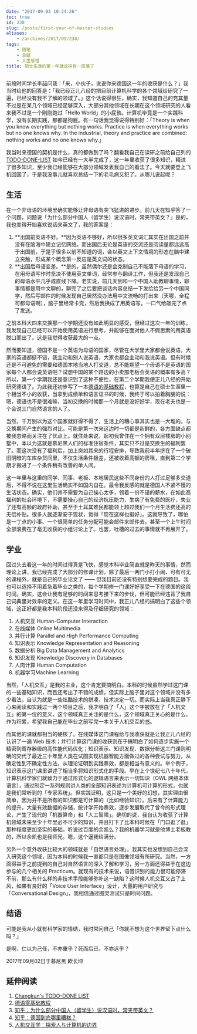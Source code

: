 ```yaml
---
date: "2017-09-03 10:24:26"
toc: true
id: 238
slug: /posts/first-year-of-master-studies
aliases:
    - /archives/2017/09/238/
tags:
    - 随笔
    - 总结
    - 人生感悟
title: 硕士生涯的第一年就这样告一段落了
---
```


前段时间学长李喆问我：「来，小伙子，说说你来德国这一年的收获是什么？」我当时给他的回答是：「我已经正儿八经的把目前计算机科学的各个领域给研究了一遍，已经没有我不了解的领域了。」这个话说得很狂，确实，我知道自己的充其量不过是在某几个领域已经足够深入，大部分其他领域在长期在这个领域研究的人看来我不过是一个刚刚跑过「Hello World」的小屁孩。计算机毕竟是一个实践科学，没有长期实践，那都是狗屁。有一句话我觉得说得特别好：「Theory is when you know everything but nothing works. Practice is when everything works but no one knows why. In the industrial, theory and practice are combined: nothing works and no one knows why.」

我当时来德国的契机是什么，真的都做到了吗？翻看我自己在读研之前给自己列的 [TODO-DONE-LIST](https://blog.changkun.de/todo/) 如今已经有一大半完成了，这一年里收获了很多知识，精进了很多知识，至少我已经能够在大部分领域发表我自己的看法了。今天就要登上飞机回国了，于是我没事儿就喜欢总结一下的老毛病又犯了。从哪儿说起呢？

## 生活

在一个非母语的环境里确实能够让非母语有突飞猛进的进步。前几天在知乎答了一个问题，问题说「为什么部分中国人（留学生）说汉语时，常夹带英文？」是的，我也变得开始喜欢说话夹英文了，我的答案是：

1. **出国前英语不好。**因为英语不够好，所以很多英文词汇其实在出国之前并没有在脑海中建立记忆网络。而出国后无论是英语的交流还是阅读量都远远高于出国前，于是乎很多以前不知道的词，会以英文上下文情境的形态在脑中建立突触，形成某个概念第一反应是英文词的状态。
2. **出国后母语变差。**是的，虽然偶尔还是会克制自己不能落下母语的学习，在用母语写作时坚决不使用英文单词，经常参与翻译工作，但我还是发现自己的母语水平几乎成直线下降。老实说，前几天到和一个中国人助教聊事情，聊事情都是用中文聊的，聊完了之后要把谈话内容总结一下发给给另一个中国同学，然后写邮件的时候发现自己居然没办法用中文流畅的打出来（天哪，全程可都母语啊），脑子里经常卡壳，然后我换成了用英语写，一口气给敲完了点了发送。

之前本科大四来交换那一个学期还没有如此明显的感受，但经过这次一年的训练，我发现自己已经可以开始使用英语进行思考，并能够在面对他人不假思索的用英语脱口而出了。这是我觉得收获最大的一点。

然而要知道，德国不是一个英语为母语的国家，尽管在大学里大家都会说英语，大家的英语都挺不错，我主动和别人说英语，大家也都会主动和我说英语。但有时候还是不可避免的需要和德国本地当地人打交道，总不能期望一个母语不是英语的国家每个人都会说英语吧？试想中国的某个路边的小卖部老板会英语的概率有多高？所以，第一个学期我还是意识到了这种不便性，在第二个学期我便正儿八经的开始研究德语了。为此我还初步写了一本[德语的基础教程](https://github.com/changkun/german-tutorial)，也算是自己在硕士生涯里一个相当不小的收获，当拿到成绩单和语言证书的时候，我终于可以拍着胸脯的说：嗯，德语也不是很难嘛，当初交换的时候那一个月就是没好好学，现在老夫也是一个会说三门自然语言的人了。

当然，千万别以为这个国家就好得不得了，生活上的糟心事其实也是一大堆的。与交换期间产生的强烈对比，可能是第一次来这边时一切都是新鲜的，各方面缺点都被我忽略而关注在了优点上。就住处来说，起初我曾住在一个拥有双层楼房的小别墅中，本以为这就是慕尼黑人们的标准住宿条件，其实只不过是交换生的福利罢了。而这次没有了福利后，加上突如其来的行程安排，导致我前半年挤在了一个破旧阴暗的车库杂货间里，不仅生活条件极差，还被收着高额的房租，直到第二个学期才搬进了一个条件稍有改善的单人间。

这一年里与这里的同学、同事、老板、本地居民这些不同身份的人打过足够多交道后，不得不说在这里生活确实不如国内自在。最令我反感的就是德国人不紧不慢的生活状态。确实，他们并不需要为自己操心太多，领着一份不错的薪水，在如此高福利的社会环境下，不需要操心自己的经济抗压能力，生病了有免费的医疗，失业了还有高额的政府补助，甚至于土耳其难民都能领上超过我们一个月生活费还高的无偿补贴。很多人就逐渐安于现状，觉得「现在这样也挺好」。这就导致了，哪怕是一丁点的小事、一个很简单的任务分配可能会邮件来邮件去，甚至一个上午时间全部浪费在了毫无收获的小组讨论上了。也罢，吐槽的过去的事情就不再展开了。

## 学业

回过头去看这一年的时间过得真是飞快，感觉本科毕业简直就是昨天的事情，然而理论上讲，我已经完成了大部分的修课计划，除了最后一两门小打小闹、可有可无的课程外，就是自己的毕业论文了 —— 但我目前还没有特别想要完成的题目。我也可以选择不用着急着毕业之类的，每个学期修一门课好好享受一下在德国的这段时间。确实，这会让我有足够的时间来思考接下来的步伐，但可能已经违背了我自己词典里对效率的定义。在这一年里学习时间中，我正儿八经的搞明白了这些个领域，这正好都是我本科阶段还没来得及仔细研究的领域：

1. 人机交互 Human-Computer Interaction
2. 在线媒体 Online Multimedia
3. 并行计算 Parallel and High Performance Computing
4. 知识表示 Knowledge Representation and Reasoning
5. 数据分析 Big Data Management and Analytics
6. 知识发现 Knowledge Discovery in Databases
7. 人肉计算 Human Computation
8. 机器学习Machine Learning

当然，「人机交互」是我的主业，这个肯定要搞明白。本科的时候虽然学过这门课的一些基础知识，而且还考出了不错的成绩，但实际上脑子里对这个领域并没有多少看法，自认为就是一些炫酷技术的拼凑，技术决定一切。而实际上当我真正静下心来阅读和实践过一两个项目之后，我才明白了「人」这个字被放在了「人机交互」的第一位的意义，这个领域真正关注的是什么，这个领域真正关心的是什么。作为积累，希望我自己能在毕业之前写完一本关于人机交互的[书](https://changkun.github.io/hci)。

而其他的课就都相当的硬核了。在线媒体这门课程给与我收获就是让我正儿八经的认识了一遍 Web 技术；并行计算这门课的收获则在于搞明白了如何逐步实施一个精密到寄存器级的高性能代码优化；知识表示、知识发现、数据分析这三门课则明确的交代了最近三十年里人类在试图实现机器智能方面做过的各种尝试与努力，从确定性到不确定性方法，从理论证明到实践奏效，都是相当有意义的。举个例子，知识表示这门课里讲述了相当多将知识形式化的手段。早在上个世纪七八十年代，计算机科学家们就致力于通过形式化的逻辑语言来表示一切知识（OWL 网络本体语言），通过制定一系列规则讲人类的全部知识表述为计算机可计算的形式，也就是我们常听到的「专家系统」。但实践证明，这只是一个美好的幻想，其实理由很简单，因为并不是所有的知识都是可计算的（比如经验知识）。后来有了计算能力的提升，大量有效数据的存储，统计学开始奏效，逐步发展取代了曾今的形式理论，产生了现代的「机器算命」和「人工智障」。确切的说，我自认为收获了计算机领域未来至少十年里必不可少的知识，并且打下了比本科时候在「门口逛了逛」那种程度更加坚实的基础。听说过百度的余凯么？我的机器学习就是他博士老板教的，所以余凯也是我师兄。嗯，这个逼我给满分。

另外一个意外收获比较大的领域就是「自然语言处理」。我其实也没想到自己会深入研究这个领域，因为本科的时候我一直都只是在图像领域有所研究。当然，一方面得益于之前提到的自己对自然语言的深入了解和学习，另一方面还得益于在这边参与的几个相关的 Practicum。就现有的技术来说，语音识别的能力很可能停滞不前，那么有什么样的非技术手段能够弥补这一缺陷？这时候人机交互又占了上风，如果有良好的「Voice User Interface」设计，大量的用户研究与「Conversational Design」，我相信通过图灵测试只是时间问题。

## 结语

可能是我从小就有科学家的情结，我时常问自己「你就不想为这个世界留下点什么吗？」

是啊，仁以为己任，不亦重乎？死而后已，不亦远乎？

2017年09月02日于慕尼黑
欧长坤 

## 延伸阅读

1. [Changkun's TODO-DONE LIST](https://blog.changkun.de/todo)
2. [德语零基础教程](https://github.com/changkun/german-tutorial)
3. [知乎：为什么部分中国人（留学生）说汉语时，常夹带英文？](https://www.zhihu.com/question/62317243/answer/222918810)
4. [知乎：德国到底哪里糟糕？](https://www.zhihu.com/question/29534743/answer/187255329)
5. [人机交互学：探索人与计算机的边界](https://changkun.github.io/hci/)